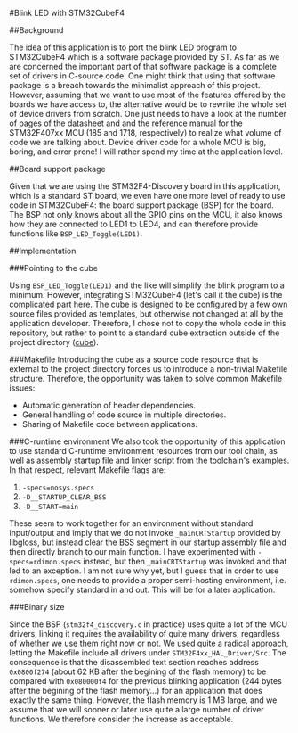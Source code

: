 #Blink LED with STM32CubeF4

##Background

The idea of this application is to port the blink LED program to STM32CubeF4
which is a software package provided by ST. As far as we are concerned the
important part of that software package is a complete set of drivers in C-source
code. One might think that using that software package is a breach towards the
minimalist approach of this project. However, assuming that we want to use most
of the features offered by the boards we have access to, the alternative would
be to rewrite the whole set of device drivers from scratch. One just needs to
have a look at the number of pages of the datasheet and and the reference manual
for the STM32F407xx MCU (185 and 1718, respectively) to realize what volume of
code we are talking about. Device driver code for a whole MCU is big, boring,
and error prone! I will rather spend my time at the application level.

##Board support package

Given that we are using the STM32F4-Discovery board in this application, which
is a standard ST board, we even have one more level of ready to use code in
STM32CubeF4: the board support package (BSP) for the board. The BSP not only
knows about all the GPIO pins on the MCU, it also knows how they are connected
to LED1 to LED4, and can therefore provide functions like `BSP_LED_Toggle(LED1)`.

##Implementation

###Pointing to the cube

Using `BSP_LED_Toggle(LED1)` and the like will simplify the blink program to a
minimum. However, integrating STM32CubeF4 (let's call it the cube) is the
complicated part here. The cube is designed to be configured by a few own source
files provided as templates, but otherwise not changed at all by the application
developer. Therefore, I chose not to copy the whole code in this repository, but
rather to point to a standard cube extraction outside of the project directory
([cube](https://github.com/amosnier/code/blob/master/bare/stm32cube)).

###Makefile
Introducing the cube as a source code resource that is external to the project
directory forces us to introduce a non-trivial Makefile structure. Therefore, the
opportunity was taken to solve common Makefile issues:

- Automatic generation of header dependencies.
- General handling of code source in multiple directories.
- Sharing of Makefile code between applications.

###C-runtime environment
We also took the opportunity of this application to use standard C-runtime
environment resources from our tool chain, as well as assembly startup file and
linker script from the toolchain's examples. In that respect, relevant Makefile
flags are:

1. `-specs=nosys.specs`
2. `-D__STARTUP_CLEAR_BSS`
3. `-D__START=main`

These seem to work together for an environment without standard input/output and
imply that we do not invoke `_mainCRTStartup` provided by libgloss, but instead
clear the BSS segment in our startup assembly file and then directly branch to
our main function. I have experimented with `-specs=rdimon.specs` instead, but
then `_mainCRTStartup` was invoked and that led to an exception. I am not sure
why yet, but I guess that in order to use `rdimon.specs`, one needs to provide a
proper semi-hosting environment, i.e. somehow specify standard in and out. This
will be for a later application.

###Binary size

Since the BSP (`stm32f4_discovery.c` in practice) uses quite a lot of the MCU
drivers, linking it requires the availability of quite many drivers, regardless
of whether we use them right now or not. We used quite a radical approach,
letting the Makefile include all drivers under `STM32F4xx_HAL_Driver/Src`. The
consequence is that the disassembled text section reaches address `0x0800f274`
(about 62 KB after the begining of the flash memory) to be compared with
`0x080000f4` for the previous blinking application (244 bytes after the begining
of the flash memory...) for an application that does exactly the same thing.
However, the flash memory is 1 MB large, and we assume that we will sooner or
later use quite a large number of driver functions. We therefore consider the
increase as acceptable.
